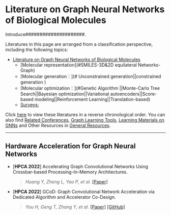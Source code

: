 # Literature on Graph Neural Networks of Biological Molecules

Introduce#####################.

Literatures in this page are arranged from a classification perspective, including the following topics:
- [Literature on Graph Neural Networks of Biological Molecules](#literature-on-graph-neural-networks-acceleration)
  - [Molecular representation](#SMILES-3D&2D equilateral Networks-Graph)
  - [Molecular generation：](# Unconstrained generation||constrained generation )
  - [Molecular optimization：](#Genetic Algorithm ||Monte-Carlo Tree Search||Bayesian optimization||Variational autoencoders||Score-based modeling||Reinforcement Learning||Translation-based)
  - [Surveys:](#surveys-and-performance-Molecular-on-graph-learning)


Click [here](./By-Time.md) to view these literatures in a reverse chronological order. You can also find [Related Conferences](./General%20Resources/Conference.md), [Graph Learning Tools](./General%20Resources/Frameworks%20%26%20Tools/), [Learning Materials on GNNs](./General%20Resources/Learning%20Materials) and Other Resources in [General Resources](./General%20Resources).



---
## Hardware Acceleration for Graph Neural Networks

* [**HPCA 2022**] Accelerating Graph Convolutional Networks Using Crossbar-based Processing-In-Memory Architectures. 
  >*Huang Y, Zheng L, Yao P, et al.* [[Paper]](https://www.computer.org/csdl/proceedings-article/hpca/2022/202700b029/1Ds0gRvUFjO)
* [**HPCA 2022**] GCoD: Graph Convolutional Network Acceleration via Dedicated Algorithm and Accelerator Co-Design. 
  >*You H, Geng T, Zhang Y, et al.* [[Paper]](https://arxiv.org/pdf/2112.11594) [[GitHub]](https://github.com/rice-eic/gcod)
